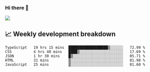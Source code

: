 ### Hi there 👋
<img align="center" src="https://github-readme-stats.vercel.app/api?username=Tumao727&show_icons=true&hide_title=true&theme=dracula" />


## 📈 Weekly development breakdown
<!--START_SECTION:waka-->

```text
TypeScript   19 hrs 15 mins  ██████████████████▒░░░░░░   72.99 %
CSS          4 hrs 40 mins   ████▒░░░░░░░░░░░░░░░░░░░░   17.69 %
JSON         1 hr 30 mins    █▒░░░░░░░░░░░░░░░░░░░░░░░   05.71 %
HTML         31 mins         ▒░░░░░░░░░░░░░░░░░░░░░░░░   01.98 %
JavaScript   25 mins         ▒░░░░░░░░░░░░░░░░░░░░░░░░   01.60 %
```

<!--END_SECTION:waka-->